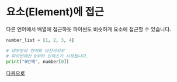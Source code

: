 # 요소(Element)에 접근

다른 언어에서 배열에 접근하듯 파이썬도 비슷하게 요소에 접근할 수 있습니다.

```python
number_list = [1, 2, 3, 4]

# 대부분의 언어와 마찬가지로 
# 파이썬에선 0부터 인덱스가 시작됩니다. 
print("0번째", number[0])
```

[다음으로](#data-types/list/list-slicing)
